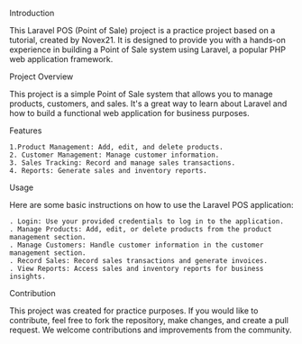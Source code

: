 Introduction

This Laravel POS (Point of Sale) project is a practice project based on a tutorial, created by Novex21. It is designed to provide you with a hands-on experience in building a Point of Sale system using Laravel, a popular PHP web application framework.

Project Overview

This project is a simple Point of Sale system that allows you to manage products, customers, and sales. It's a great way to learn about Laravel and how to build a functional web application for business purposes.

Features

    1.Product Management: Add, edit, and delete products.
    2. Customer Management: Manage customer information.
    3. Sales Tracking: Record and manage sales transactions.
    4. Reports: Generate sales and inventory reports.

Usage

Here are some basic instructions on how to use the Laravel POS application:

    . Login: Use your provided credentials to log in to the application.
    . Manage Products: Add, edit, or delete products from the product management section.
    . Manage Customers: Handle customer information in the customer management section.
    . Record Sales: Record sales transactions and generate invoices.
    . View Reports: Access sales and inventory reports for business insights.

Contribution

This project was created for practice purposes. If you would like to contribute, feel free to fork the repository, make changes, and create a pull request. We welcome contributions and improvements from the community.
